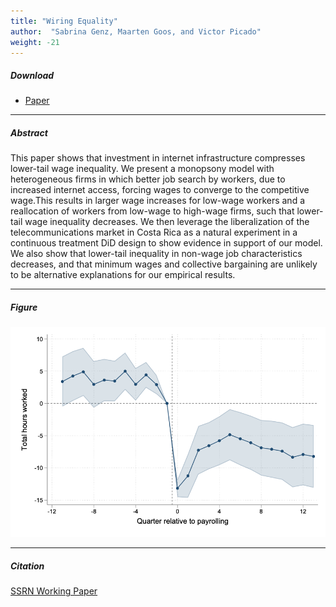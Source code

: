 ```yaml
---
title: "Wiring Equality"
author:  "Sabrina Genz, Maarten Goos, and Victor Picado"
weight: -21
---
```


##### Download

+ [Paper](/21.pdf)

---

##### Abstract

This paper shows that investment in internet infrastructure compresses lower-tail wage inequality. We present a monopsony model with heterogeneous firms in which better job search by workers, due to increased internet access, forcing wages to converge to the competitive wage.This results in larger wage increases for low-wage workers and a reallocation of workers from low-wage to high-wage firms, such that lower-tail wage inequality decreases. We then leverage the liberalization of the telecommunications market in Costa Rica as a natural experiment in a continuous treatment DiD design to show evidence in support of our model. We also show that lower-tail inequality in non-wage job characteristics decreases, and that minimum wages and collective bargaining are unlikely to be alternative explanations for our empirical results.

---

##### Figure  

![image](/21-figure.png#center)

---

##### Citation

[SSRN Working Paper](https://papers.ssrn.com/sol3/papers.cfm?abstract_id=5458234)






